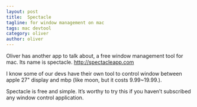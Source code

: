 ```yaml
---
layout: post
title:  Spectacle
tagline: for window management on mac
tags: mac devtool
category: oliver
author: oliver
---
```

Oliver has another app to talk about, a free window management tool for mac. Its name is spectacle. <http://spectacleapp.com>

I know some of our devs have their own tool to control window between apple 27" display and mbp (like moon, but it costs 9.99~19.99.).

Spectacle is free and simple. It’s worthy to try this if you haven’t subscribed any window control application.
